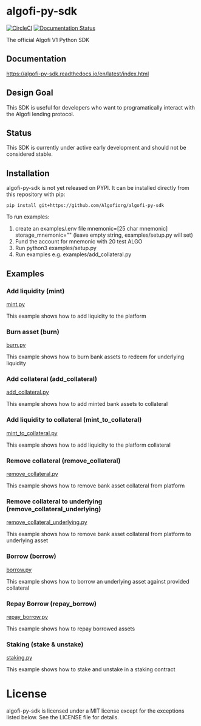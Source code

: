 # algofi-py-sdk

[![CircleCI](https://dl.circleci.com/status-badge/img/gh/Algofiorg/algofi-py-sdk/tree/main.svg?style=shield)](https://dl.circleci.com/status-badge/redirect/gh/Algofiorg/algofi-py-sdk/tree/main)
[![Documentation Status](https://readthedocs.org/projects/algofi-py-sdk/badge/?version=latest)](https://algofi-py-sdk.readthedocs.io/en/latest/?badge=latest)

The official Algofi V1 Python SDK

## Documentation
https://algofi-py-sdk.readthedocs.io/en/latest/index.html

## Design Goal
This SDK is useful for developers who want to programatically interact with the Algofi lending protocol.

## Status

This SDK is currently under active early development and should not be considered stable.

## Installation
algofi-py-sdk is not yet released on PYPI. It can be installed directly from this repository with pip:

`pip install git+https://github.com/Algofiorg/algofi-py-sdk` 

To run examples:
1. create an examples/.env file
mnemonic=[25 char mnemonic]
storage_mnemonic="" (leave empty string, examples/setup.py will set)
2. Fund the account for mnemonic with 20 test ALGO
3. Run python3 examples/setup.py
4. Run examples e.g. examples/add_collateral.py

## Examples

### Add liquidity (mint)
[mint.py](https://github.com/Algofiorg/algofi-py-sdk/blob/main/examples/mint.py)

This example shows how to add liquidity to the platform

### Burn asset (burn)
[burn.py](https://github.com/Algofiorg/algofi-py-sdk/blob/main/examples/burn.py)

This example shows how to burn bank assets to redeem for underlying liquidity

### Add collateral (add_collateral)
[add_collateral.py](https://github.com/Algofiorg/algofi-py-sdk/blob/main/examples/add_collateral.py)

This example shows how to add minted bank assets to collateral

### Add liquidity to collateral (mint_to_collateral)
[mint_to_collateral.py](https://github.com/Algofiorg/algofi-py-sdk/blob/main/examples/mint_to_collateral.py)

This example shows how to add liquidity to the platform collateral

### Remove collateral (remove_collateral)
[remove_collateral.py](https://github.com/Algofiorg/algofi-py-sdk/blob/main/examples/remove_collateral.py)

This example shows how to remove bank asset collateral from platform

### Remove collateral to underlying (remove_collateral_underlying)
[remove_collateral_underlying.py](https://github.com/Algofiorg/algofi-py-sdk/blob/main/examples/remove_collateral_underlying.py)

This example shows how to remove bank asset collateral from platform to underlying asset

### Borrow (borrow)
[borrow.py](https://github.com/Algofiorg/algofi-py-sdk/blob/main/examples/borrow.py)

This example shows how to borrow an underlying asset against provided collateral

### Repay Borrow (repay_borrow)
[repay_borrow.py](https://github.com/Algofiorg/algofi-py-sdk/blob/main/examples/repay_borrow.py)

This example shows how to repay borrowed assets

### Staking (stake & unstake)
[staking.py](https://github.com/Algofiorg/algofi-py-sdk/blob/main/examples/staking.py)

This example shows how to stake and unstake in a staking contract

# License

algofi-py-sdk is licensed under a MIT license except for the exceptions listed below. See the LICENSE file for details.
